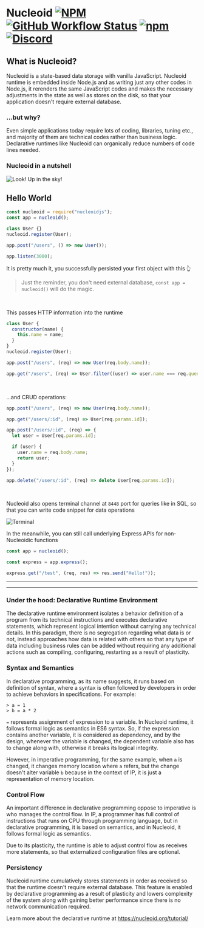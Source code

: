 # Nucleoid [![NPM](https://img.shields.io/npm/l/nucleoidjs)](https://www.apache.org/licenses/LICENSE-2.0) [![GitHub Workflow Status](https://img.shields.io/github/workflow/status/nucleoidjs/nucleoid/Test)](https://github.com/NucleoidJS/Nucleoid/actions/workflows/test.yml) [![npm](https://img.shields.io/npm/v/nucleoidjs)](https://www.npmjs.com/package/nucleoidjs) [![Discord](https://img.shields.io/discord/848931276559482900)](https://discord.gg/b6THyxKd)

## What is Nucleoid?

Nucleoid is a state-based data storage with vanilla JavaScript. Nucleoid runtime is embedded inside Node.js and as
writing just any other codes in Node.js, it rerenders the same JavaScript codes and makes the necessary adjustments
in the state as well as stores on the disk, so that your application doesn't require external database.

### ...but why?

Even simple applications today require lots of coding, libraries, tuning etc., and majority of them are technical codes
rather than business logic. Declarative runtimes like Nucleoid can organically reduce numbers of code lines needed.

### Nucleoid in a nutshell

![Look! Up in the sky!](https://drive.google.com/uc?export=view&id=1bNaHtwcxrKSTjlJw4RAVRw-ImkC86juX)

## Hello World

```javascript
const nucleoid = require("nucleoidjs");
const app = nucleoid();

class User {}
nucleoid.register(User);

app.post("/users", () => new User());

app.listen(3000);
```

It is pretty much it, you successfully persisted your first object with this :point_up_2:

> Just the reminder, you don't need external database, `const app = nucleoid()` will do the magic.

<br/>

This passes HTTP information into the runtime

```javascript
class User {
  constructor(name) {
    this.name = name;
  }
}
nucleoid.register(User);

app.post("/users", (req) => new User(req.body.name));

app.get("/users", (req) => User.filter((user) => user.name === req.query.name));
```

<br/>

...and CRUD operations:

```javascript
app.post("/users", (req) => new User(req.body.name));

app.get("/users/:id", (req) => User[req.params.id]);

app.post("/users/:id", (req) => {
  let user = User[req.params.id];

  if (user) {
    user.name = req.body.name;
    return user;
  }
});

app.delete("/users/:id", (req) => delete User[req.params.id]);
```

<br/>

Nucleoid also opens terminal channel at `8448` port for queries like in SQL, so that you can write code snippet for data operations

![Terminal](https://media.giphy.com/media/aGQyuZ4ggB4SaPRc1g/giphy.gif)

In the meanwhile, you can still call underlying Express APIs for non-Nucleoidic functions

```javascript
const app = nucleoid();

const express = app.express();

express.get("/test", (req, res) => res.send("Hello!"));
```

---

---

### Under the hood: Declarative Runtime Environment

The declarative runtime environment isolates a behavior definition of a program from its technical instructions and
executes declarative statements, which represent logical intention without carrying any technical details. In this
paradigm, there is no segregation regarding what data is or not, instead approaches how data is related with others so
that any type of data including business rules can be added without requiring any additional actions such as compiling,
configuring, restarting as a result of plasticity.

### Syntax and Semantics

In declarative programming, as its name suggests, it runs based on definition of syntax, where a syntax is often
followed by developers in order to achieve behaviors in specifications. For example:

```
> a = 1
> b = a * 2
```

`=` represents assignment of expression to a variable. In Nucleoid runtime, it follows formal logic as semantics in ES6
syntax. So, if the expression contains another variable, it is considered as dependency, and by the design, whenever the
variable is changed, the dependent variable also has to change along with, otherwise it breaks its logical integrity.

However, in imperative programming, for the same example, when `a` is changed, it changes memory location where `a`
refers, but the change doesn't alter variable `b` because in the context of IP, it is just a representation of memory
location.

### Control Flow

An important difference in declarative programming oppose to imperative is who manages the control flow. In IP, a
programmer has full control of instructions that runs on CPU through programming language, but in declarative
programming, it is based on semantics, and in Nucleoid, it follows formal logic as semantics.

Due to its plasticity, the runtime is able to adjust control flow as receives more statements, so that externalized
configuration files are optional.

### Persistency

Nucleoid runtime cumulatively stores statements in order as received so that the runtime doesn't require external
database. This feature is enabled by declarative programming as a result of plasticity and lowers complexity of the
system along with gaining better performance since there is no network communication required.

Learn more about the declarative runtime at https://nucleoid.org/tutorial/
